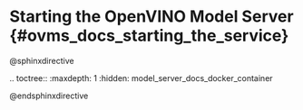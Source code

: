 # Starting the OpenVINO Model Server {#ovms_docs_starting_the_service}

@sphinxdirective

.. toctree::
   :maxdepth: 1
   :hidden:
   model_server_docs_docker_container



@endsphinxdirective
